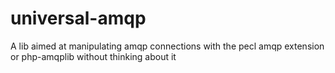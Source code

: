 # universal-amqp
A lib aimed at manipulating amqp connections with the pecl amqp extension or php-amqplib without thinking about it
